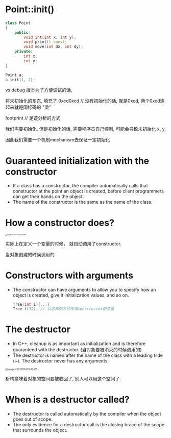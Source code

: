 # Point::init()

```c++
class Point
{
	public:
    	void int(int x, int y);
    	void print() const;
    	void move(int dx, int dy);
    private:
 		int x;
    	int y;
}
```



```c++
Point a;
a.init(1, 2);
```

vs debug 版本为了方便调试的话, 

将未初始化的东东, 填充了 0xcd0xcd // 没有初始化的话, 就是0xcd, 两个0xcd连起来就是国标码的 "烫"

footprint // 足迹分析的方式

我们需要初始化, 但是初始化的话, 需要程序员自己控制, 可能会导致未初始化 x, y, 

因此我们需要一个机制mechanism去保证一定初始化



# Guaranteed initialization with the constructor

- If a class has a constructor, the compiler automatically calls that constructor at the point an object is created, before client programmers can get their hands on the object.
- The name of the constructor is the same as the name of the class.



# How a constructor does?

<img src="C:\Users\duoduo.liu\AppData\Roaming\Typora\typora-user-images\image-20220119195649367.png" alt="image-20220119195649367" style="zoom: 33%;" />

实际上在定义一个变量的时候， 就自动调用了constructor.

当对象创建的时候调用的

# Constructors with arguments

- The constructor can have arguments to allow you to specify how an object is created, give it initialization values, and so on.

  ```c++
  Tree(int i){...}
  Tree t(12); // 以这样的方式传递constructor的变量
  ```



# The destructor

- In C++, cleanup is as important as initialization and is therefore guaranteed with the destructor. (当对象要被消灭的时候调用的)
- The destructor is named after the name of the class with a leading tilde (~). The destructor never has any arguments.

<img src="C:\Users\duoduo.liu\AppData\Roaming\Typora\typora-user-images\image-20220119201642305.png" alt="image-20220119201642305" style="zoom:50%;" />

析构意味着对象的空间要被收回了, 别人可以用这个空间了.



# When is a destructor called?

- The destructor is called automatically by the compiler when the object goes out of scope.
- The only evidence for a destructor call is the closing brace of the scope that surrounds the object.